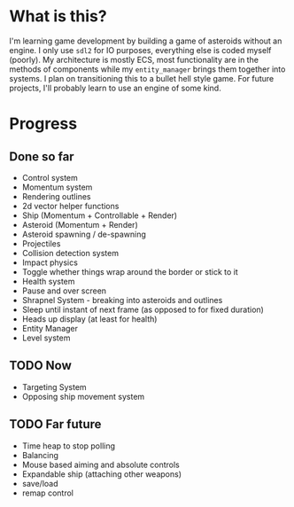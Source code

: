 
# What is this?
I'm learning game development by building a game of asteroids without an engine.
I only use `sdl2` for IO purposes, everything else is coded myself (poorly).
My architecture is mostly ECS, most functionality are in the methods of
components while my `entity_manager` brings them together into systems.
I plan on transitioning this to a bullet hell style game. For future projects,
I'll probably learn to use an engine of some kind.

# Progress

## Done so far
* Control system
* Momentum system
* Rendering outlines
* 2d vector helper functions
* Ship (Momentum + Controllable + Render)
* Asteroid (Momentum + Render)
* Asteroid spawning / de-spawning
* Projectiles
* Collision detection system
* Impact physics
* Toggle whether things wrap around the border or stick to it
* Health system
* Pause and over screen
* Shrapnel System - breaking into asteroids and outlines
* Sleep until instant of next frame (as opposed to for fixed duration)
* Heads up display (at least for health)
* Entity Manager
* Level system

## TODO Now
* Targeting System
* Opposing ship movement system

## TODO Far future
* Time heap to stop polling
* Balancing
* Mouse based aiming and absolute controls
* Expandable ship (attaching other weapons)
* save/load
* remap control
